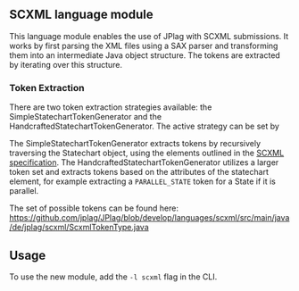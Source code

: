 ## SCXML language module

This language module enables the use of JPlag with SCXML submissions.
It works by first parsing the XML files using a SAX parser and transforming them into an intermediate Java object
structure. The tokens are extracted by iterating over this structure.

### Token Extraction

There are two token extraction strategies available: the SimpleStatechartTokenGenerator and the
HandcraftedStatechartTokenGenerator. The active strategy can be set by

The SimpleStatechartTokenGenerator extracts tokens by recursively traversing the
Statechart object, using the elements outlined in the [SCXML specification](https://www.w3.org/TR/scxml).
The HandcraftedStatechartTokenGenerator utilizes a larger token set and extracts tokens based on the attributes of the
statechart element, for example extracting a `PARALLEL_STATE` token for a State if it is parallel.

The set of possible tokens can be found here:
https://github.com/jplag/JPlag/blob/develop/languages/scxml/src/main/java/de/jplag/scxml/ScxmlTokenType.java

## Usage

To use the new module, add the `-l scxml` flag in the CLI.

